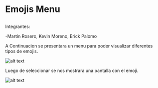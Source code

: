 # Emojis Menu
## 






Integrantes:

-Martin Rosero, Kevin Moreno, Erick Palomo

A Continuacion se presentara un menu para poder visualizar diferentes tipos de emojis.

![alt text](https://raw.githubusercontent.com/kevinxDx3/emojis_menu/branch/path/to/emojis1.png)


Luego de seleccionar se nos mostrara una pantalla con el emoji.

![alt text](https://raw.githubusercontent.com/kevinxDx3/emojis_menu/branch/path/to/emojis2.png)



